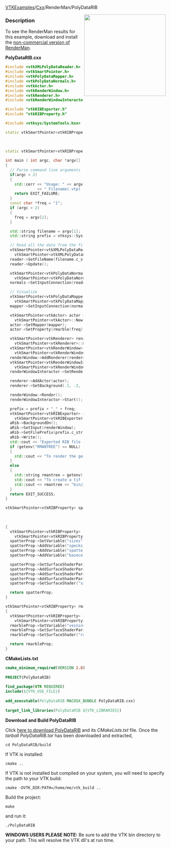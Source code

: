 [VTKExamples](/index/)/[Cxx](/Cxx)/RenderMan/PolyDataRIB

<img align="right" src="https://github.com/lorensen/VTKExamples/blob/gh-pages/Testing/Baseline/RenderMan/TestPolyDataRIB.png?raw=true" width="256" />

### Description
To see the RenderMan results for this example, download and install the [non-commercial version of RenderMan](http://renderman.pixar.com/view/non-commercial-renderman).

**PolyDataRIB.cxx**
```c++
#include <vtkXMLPolyDataReader.h>
#include <vtkSmartPointer.h>
#include <vtkPolyDataMapper.h>
#include <vtkPolyDataNormals.h>
#include <vtkActor.h>
#include <vtkRenderWindow.h>
#include <vtkRenderer.h>
#include <vtkRenderWindowInteractor.h>

#include "vtkRIBExporter.h"
#include "vtkRIBProperty.h"

#include <vtksys/SystemTools.hxx>

static vtkSmartPointer<vtkRIBProperty> spatter(const char *sizes,
                                               const char *specksize,
                                               const char *spattercolor,
                                               const char *basecolor);
static vtkSmartPointer<vtkRIBProperty> rmarble(const char *veining);

int main ( int argc, char *argv[] )
{
  // Parse command line arguments
  if(argc < 2)
  {
    std::cerr << "Usage: " << argv[0]
              << " Filename(.vtp) [freqency]" << std::endl;
    return EXIT_FAILURE;
  }
  const char *freq = "1";
  if (argc > 2)
  {
    freq = argv[2];
  }

  std::string filename = argv[1];
  std::string prefix = vtksys::SystemTools::GetFilenameWithoutExtension(filename);

  // Read all the data from the file
  vtkSmartPointer<vtkXMLPolyDataReader> reader =
    vtkSmartPointer<vtkXMLPolyDataReader>::New();
  reader->SetFileName(filename.c_str());
  reader->Update();

  vtkSmartPointer<vtkPolyDataNormals> normals =
    vtkSmartPointer<vtkPolyDataNormals>::New();
  normals->SetInputConnection(reader->GetOutputPort());

  // Visualize
  vtkSmartPointer<vtkPolyDataMapper> mapper =
    vtkSmartPointer<vtkPolyDataMapper>::New();
  mapper->SetInputConnection(normals->GetOutputPort());

  vtkSmartPointer<vtkActor> actor =
    vtkSmartPointer<vtkActor>::New();
  actor->SetMapper(mapper);
  actor->SetProperty(rmarble(freq));

  vtkSmartPointer<vtkRenderer> renderer =
    vtkSmartPointer<vtkRenderer>::New();
  vtkSmartPointer<vtkRenderWindow> renderWindow =
    vtkSmartPointer<vtkRenderWindow>::New();
  renderWindow->AddRenderer(renderer);
  vtkSmartPointer<vtkRenderWindowInteractor> renderWindowInteractor =
    vtkSmartPointer<vtkRenderWindowInteractor>::New();
  renderWindowInteractor->SetRenderWindow(renderWindow);

  renderer->AddActor(actor);
  renderer->SetBackground(.1, .3, .5); // Background color green

  renderWindow->Render();
  renderWindowInteractor->Start();

  prefix = prefix + "_" + freq;
  vtkSmartPointer<vtkRIBExporter> aRib =
    vtkSmartPointer<vtkRIBExporter>::New();
  aRib->BackgroundOn();
  aRib->SetInput(renderWindow);
  aRib->SetFilePrefix(prefix.c_str());
  aRib->Write();
  std::cout << "Exported RIB file is: " << prefix << ".rib" << std::endl;
  if (getenv("RMANTREE") == NULL)
  {
    std::cout << "To render the generated rib file, set the environment variable RMANTREE to the base of your RenderMan install" << std::endl;
  }
  else
  {
    std::string rmantree = getenv("RMANTREE");
    std::cout << "To create a tif file run: " << std::endl;
    std::cout << rmantree << "bin/prman " << prefix << ".rib " << std::endl;
  }
  return EXIT_SUCCESS;
}

vtkSmartPointer<vtkRIBProperty> spatter(const char *sizes,
                                        const char *specksize,
                                        const char *spattercolor,
                                        const char *basecolor)
{
  vtkSmartPointer<vtkRIBProperty> spatterProp =
    vtkSmartPointer<vtkRIBProperty>::New ();
  spatterProp->SetVariable("sizes", "float");
  spatterProp->AddVariable("specksize", "float");
  spatterProp->AddVariable("spattercolor", "color");
  spatterProp->AddVariable("basecolor", "color");

  spatterProp->SetSurfaceShaderParameter("sizes", sizes);
  spatterProp->AddSurfaceShaderParameter("specksize", specksize);
  spatterProp->AddSurfaceShaderParameter("spattercolor", spattercolor);
  spatterProp->AddSurfaceShaderParameter("basecolor", basecolor);
  spatterProp->SetSurfaceShader("spatter");

  return spatterProp;
}

vtkSmartPointer<vtkRIBProperty> rmarble(const char *veining)
{
  vtkSmartPointer<vtkRIBProperty> rmarbleProp =
    vtkSmartPointer<vtkRIBProperty>::New ();
  rmarbleProp->SetVariable("veining", "float");
  rmarbleProp->SetSurfaceShaderParameter("veining", veining);
  rmarbleProp->SetSurfaceShader("rmarble");

  return rmarbleProp;
}
```
**CMakeLists.txt**
```cmake
cmake_minimum_required(VERSION 2.8)
 
PROJECT(PolyDataRIB)
 
find_package(VTK REQUIRED)
include(${VTK_USE_FILE})
 
add_executable(PolyDataRIB MACOSX_BUNDLE PolyDataRIB.cxx)
 
target_link_libraries(PolyDataRIB ${VTK_LIBRARIES})
```

**Download and Build PolyDataRIB**

Click [here to download PolyDataRIB](https://github.com/lorensen/VTKWikiExamplesTarballs/raw/master/PolyDataRIB.tar) and its *CMakeLists.txt* file.
Once the *tarball PolyDataRIB.tar* has been downloaded and extracted,
```
cd PolyDataRIB/build 
```
If VTK is installed:
```
cmake ..
```
If VTK is not installed but compiled on your system, you will need to specify the path to your VTK build:
```
cmake -DVTK_DIR:PATH=/home/me/vtk_build ..
```
Build the project:
```
make
```
and run it:
```
./PolyDataRIB
```
**WINDOWS USERS PLEASE NOTE:** Be sure to add the VTK bin directory to your path. This will resolve the VTK dll's at run time.

